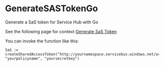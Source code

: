 # GenerateSASTokenGo
Generate a SaS token for Service Hub with Go

See the following page for context [Generate SaS Token](https://docs.microsoft.com/en-us/rest/api/eventhub/generate-sas-token)

You can invoke the function like this:
```
SaS := createSharedAccessToken("http://yournamespace.servicebus.windows.net/orders", "yourpolicyname", "yoursecretkey")
```
